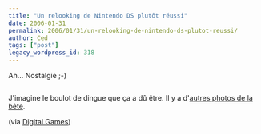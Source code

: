 ```yaml
---
title: "Un relooking de Nintendo DS plutôt réussi"
date: 2006-01-31
permalink: 2006/01/31/un-relooking-de-nintendo-ds-plutot-reussi/
author: Ced
tags: ["post"]
legacy_wordpress_id: 318
---
```


Ah... Nostalgie ;-)

<img src="https://64k.be/wp-content/uploads/2006/geek/ds-super-nintendo.jpg" alt="" />

<!-- excerpt -->

J'imagine le boulot de dingue que ça a dû être. Il y a d'<a href="http://www.4colorrebellion.com/archives/2006/01/30/ds-super-famicom-mod/" hreflang="en">autres photos de la bête</a>.

(via <a href="http://www.digitalgames.fr/?p=465" hreflang="fr">Digital Games</a>)

